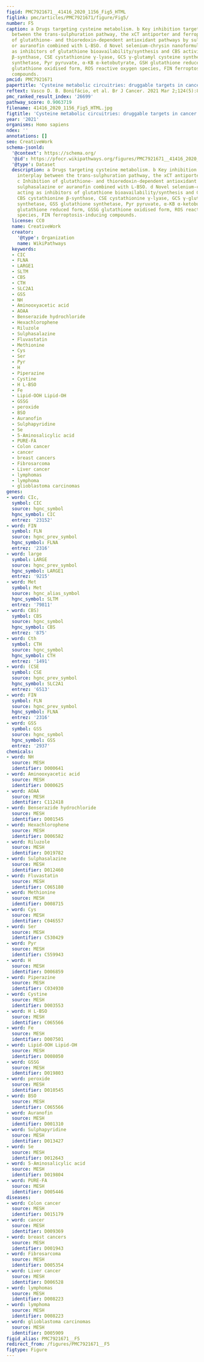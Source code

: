 ```yaml
---
figid: PMC7921671__41416_2020_1156_Fig5_HTML
figlink: pmc/articles/PMC7921671/figure/Fig5/
number: F5
caption: a Drugs targeting cysteine metabolism. b Key inhibition targets and interplay
  between the trans-sulphuration pathway, the xCT antiporter and ferroptosis. c Inhibition
  of glutathione- and thioredoxin-dependent antioxidant pathways by sulphasalazine
  or auranofin combined with L-BSO. d Novel selenium-chrysin nanoformulations acting
  as inhibitors of glutathione bioavailability/synthesis and CBS activity. CBS cystathionine
  β-synthase, CSE cystathionine γ-lyase, GCS γ-glutamyl cysteine synthetase, GSS glutathione
  synthetase, Pyr pyruvate, α-KB α-ketobutyrate, GSH glutathione reduced form, GSSG
  glutathione oxidised form, ROS reactive oxygen species, FIN ferroptosis-inducing
  compounds.
pmcid: PMC7921671
papertitle: 'Cysteine metabolic circuitries: druggable targets in cancer.'
reftext: Vasco D. B. Bonifácio, et al. Br J Cancer. 2021 Mar 2;124(5):862-879.
pmc_ranked_result_index: '26699'
pathway_score: 0.9063719
filename: 41416_2020_1156_Fig5_HTML.jpg
figtitle: 'Cysteine metabolic circuitries: druggable targets in cancer'
year: '2021'
organisms: Homo sapiens
ndex: ''
annotations: []
seo: CreativeWork
schema-jsonld:
  '@context': https://schema.org/
  '@id': https://pfocr.wikipathways.org/figures/PMC7921671__41416_2020_1156_Fig5_HTML.html
  '@type': Dataset
  description: a Drugs targeting cysteine metabolism. b Key inhibition targets and
    interplay between the trans-sulphuration pathway, the xCT antiporter and ferroptosis.
    c Inhibition of glutathione- and thioredoxin-dependent antioxidant pathways by
    sulphasalazine or auranofin combined with L-BSO. d Novel selenium-chrysin nanoformulations
    acting as inhibitors of glutathione bioavailability/synthesis and CBS activity.
    CBS cystathionine β-synthase, CSE cystathionine γ-lyase, GCS γ-glutamyl cysteine
    synthetase, GSS glutathione synthetase, Pyr pyruvate, α-KB α-ketobutyrate, GSH
    glutathione reduced form, GSSG glutathione oxidised form, ROS reactive oxygen
    species, FIN ferroptosis-inducing compounds.
  license: CC0
  name: CreativeWork
  creator:
    '@type': Organization
    name: WikiPathways
  keywords:
  - CIC
  - FLNA
  - LARGE1
  - SLTM
  - CBS
  - CTH
  - SLC2A1
  - GSS
  - NH
  - Aminooxyacetic acid
  - AOAA
  - Benserazide hydrochloride
  - Hexachlorophene
  - Riluzole
  - Sulphasalazine
  - Fluvastatin
  - Methionine
  - Cys
  - Ser
  - Pyr
  - H
  - Piperazine
  - Cystine
  - H L-BSO
  - Fe
  - Lipid-OOH Lipid-OH
  - GSSG
  - peroxide
  - BSO
  - Auranofin
  - Sulphapyridine
  - Se
  - 5-Aminosalicylic acid
  - PURE-FA
  - Colon cancer
  - cancer
  - breast cancers
  - Fibrosarcoma
  - Liver cancer
  - lymphomas
  - lymphoma
  - glioblastoma carcinomas
genes:
- word: CIc,
  symbol: CIC
  source: hgnc_symbol
  hgnc_symbol: CIC
  entrez: '23152'
- word: FIN
  symbol: FLN
  source: hgnc_prev_symbol
  hgnc_symbol: FLNA
  entrez: '2316'
- word: large
  symbol: LARGE
  source: hgnc_prev_symbol
  hgnc_symbol: LARGE1
  entrez: '9215'
- word: Met
  symbol: Met
  source: hgnc_alias_symbol
  hgnc_symbol: SLTM
  entrez: '79811'
- word: CBS)
  symbol: CBS
  source: hgnc_symbol
  hgnc_symbol: CBS
  entrez: '875'
- word: Cth
  symbol: CTH
  source: hgnc_symbol
  hgnc_symbol: CTH
  entrez: '1491'
- word: (CSE
  symbol: CSE
  source: hgnc_prev_symbol
  hgnc_symbol: SLC2A1
  entrez: '6513'
- word: FIN
  symbol: FLN
  source: hgnc_prev_symbol
  hgnc_symbol: FLNA
  entrez: '2316'
- word: GSS
  symbol: GSS
  source: hgnc_symbol
  hgnc_symbol: GSS
  entrez: '2937'
chemicals:
- word: NH
  source: MESH
  identifier: D000641
- word: Aminooxyacetic acid
  source: MESH
  identifier: D000625
- word: AOAA
  source: MESH
  identifier: C112418
- word: Benserazide hydrochloride
  source: MESH
  identifier: D001545
- word: Hexachlorophene
  source: MESH
  identifier: D006582
- word: Riluzole
  source: MESH
  identifier: D019782
- word: Sulphasalazine
  source: MESH
  identifier: D012460
- word: Fluvastatin
  source: MESH
  identifier: C065180
- word: Methionine
  source: MESH
  identifier: D008715
- word: Cys
  source: MESH
  identifier: C046557
- word: Ser
  source: MESH
  identifier: C530429
- word: Pyr
  source: MESH
  identifier: C559943
- word: H
  source: MESH
  identifier: D006859
- word: Piperazine
  source: MESH
  identifier: C034930
- word: Cystine
  source: MESH
  identifier: D003553
- word: H L-BSO
  source: MESH
  identifier: C065566
- word: Fe
  source: MESH
  identifier: D007501
- word: Lipid-OOH Lipid-OH
  source: MESH
  identifier: D008050
- word: GSSG
  source: MESH
  identifier: D019803
- word: peroxide
  source: MESH
  identifier: D010545
- word: BSO
  source: MESH
  identifier: C065566
- word: Auranofin
  source: MESH
  identifier: D001310
- word: Sulphapyridine
  source: MESH
  identifier: D013427
- word: Se
  source: MESH
  identifier: D012643
- word: 5-Aminosalicylic acid
  source: MESH
  identifier: D019804
- word: PURE-FA
  source: MESH
  identifier: D005446
diseases:
- word: Colon cancer
  source: MESH
  identifier: D015179
- word: cancer
  source: MESH
  identifier: D009369
- word: breast cancers
  source: MESH
  identifier: D001943
- word: Fibrosarcoma
  source: MESH
  identifier: D005354
- word: Liver cancer
  source: MESH
  identifier: D006528
- word: lymphomas
  source: MESH
  identifier: D008223
- word: lymphoma
  source: MESH
  identifier: D008223
- word: glioblastoma carcinomas
  source: MESH
  identifier: D005909
figid_alias: PMC7921671__F5
redirect_from: /figures/PMC7921671__F5
figtype: Figure
---
```

